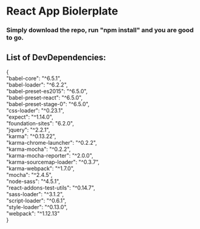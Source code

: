 
# React App Biolerplate

### Simply download the repo, run "npm install" and you are good to go.

## List of DevDependencies: <br />
  { <br />
      "babel-core": "^6.5.1", <br />
      "babel-loader": "^6.2.2", <br />
      "babel-preset-es2015": "^6.5.0", <br />
      "babel-preset-react": "^6.5.0", <br />
      "babel-preset-stage-0": "^6.5.0",<br />
      "css-loader": "^0.23.1", <br />
      "expect": "^1.14.0", <br />
      "foundation-sites": "6.2.0", <br />
      "jquery": "^2.2.1", <br />
      "karma": "^0.13.22", <br />
      "karma-chrome-launcher": "^0.2.2", <br />
      "karma-mocha": "^0.2.2", <br />
      "karma-mocha-reporter": "^2.0.0", <br />
      "karma-sourcemap-loader": "^0.3.7", <br />
      "karma-webpack": "^1.7.0", <br />
      "mocha": "^2.4.5", <br />
      "node-sass": "^4.5.1", <br />
      "react-addons-test-utils": "^0.14.7", <br />
      "sass-loader": "^3.1.2", <br />
      "script-loader": "^0.6.1", <br />
      "style-loader": "^0.13.0", <br />
      "webpack": "^1.12.13" <br />
  }
